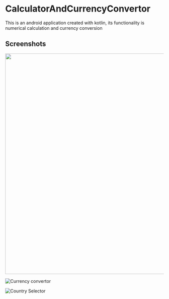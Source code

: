 # CalculatorAndCurrencyConvertor
This is an android application created with kotlin, its functionality is numerical calculation and currency conversion

## Screenshots
<image align="center" width="700" src="./Screenshots/calculator.jpg">

![Currency convertor](https://github.com/deepaksinghdsk/CalculatorAndCurrencyConvertor/blob/main/Screenshots/currency_convertor)  

![Country Selector](https://github.com/deepaksinghdsk/CalculatorAndCurrencyConvertor/blob/main/Screenshots/country_selector)
